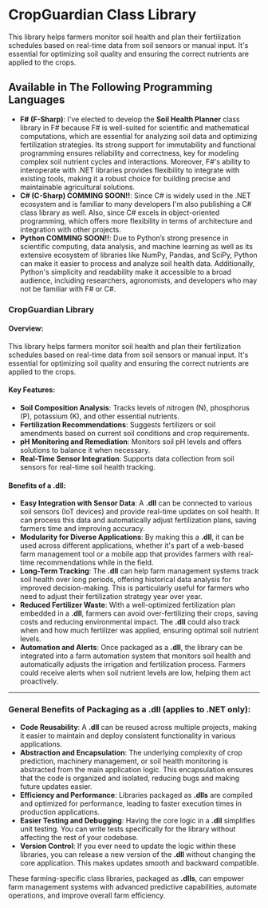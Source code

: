 # CropGuardian Class Library
This library helps farmers monitor soil health and plan their fertilization schedules based on real-time data from soil sensors or manual input. It's essential for optimizing soil quality and ensuring the correct nutrients are applied to the crops.

## **Available in The Following Programming Languages**
- **F# (F-Sharp)**: I've elected to develop the **Soil Health Planner** class library in F# because F# is well-suited for scientific and mathematical computations, which are essential for analyzing soil data and optimizing fertilization strategies. Its strong support for immutability and functional programming ensures reliability and correctness, key for modeling complex soil nutrient cycles and interactions. Moreover, F#'s ability to interoperate with .NET libraries provides flexibility to integrate with existing tools, making it a robust choice for building precise and maintainable agricultural solutions.
- **C# (C-Sharp) COMMING SOON!!**: Since C# is widely used in the .NET ecosystem and is familiar to many developers I'm also publishing a C# class library as well. Also, since C# excels in object-oriented programming, which offers more flexibility in terms of architecture and integration with other projects.
- **Python COMMING SOON!!**: Due to Python’s strong presence in scientific computing, data analysis, and machine learning as well as its extensive ecosystem of libraries like NumPy, Pandas, and SciPy, Python can make it easier to process and analyze soil health data. Additionally, Python's simplicity and readability make it accessible to a broad audience, including researchers, agronomists, and developers who may not be familiar with F# or C#.

### **CropGuardian Library**

#### Overview:
This library helps farmers monitor soil health and plan their fertilization schedules based on real-time data from soil sensors or manual input. It's essential for optimizing soil quality and ensuring the correct nutrients are applied to the crops.

#### Key Features:
- **Soil Composition Analysis**: Tracks levels of nitrogen (N), phosphorus (P), potassium (K), and other essential nutrients.
- **Fertilization Recommendations**: Suggests fertilizers or soil amendments based on current soil conditions and crop requirements.
- **pH Monitoring and Remediation**: Monitors soil pH levels and offers solutions to balance it when necessary.
- **Real-Time Sensor Integration**: Supports data collection from soil sensors for real-time soil health tracking.

#### Benefits of a .dll:
- **Easy Integration with Sensor Data**: A **.dll** can be connected to various soil sensors (IoT devices) and provide real-time updates on soil health. It can process this data and automatically adjust fertilization plans, saving farmers time and improving accuracy.
- **Modularity for Diverse Applications**: By making this a **.dll**, it can be used across different applications, whether it's part of a web-based farm management tool or a mobile app that provides farmers with real-time recommendations while in the field.
- **Long-Term Tracking**: The **.dll** can help farm management systems track soil health over long periods, offering historical data analysis for improved decision-making. This is particularly useful for farmers who need to adjust their fertilization strategy year over year.
- **Reduced Fertilizer Waste**: With a well-optimized fertilization plan embedded in a **.dll**, farmers can avoid over-fertilizing their crops, saving costs and reducing environmental impact. The **.dll** could also track when and how much fertilizer was applied, ensuring optimal soil nutrient levels.
- **Automation and Alerts**: Once packaged as a **.dll**, the library can be integrated into a farm automation system that monitors soil health and automatically adjusts the irrigation and fertilization process. Farmers could receive alerts when soil nutrient levels are low, helping them act proactively.

---

### General Benefits of Packaging as a **.dll** (applies to .NET only):
- **Code Reusability**: A **.dll** can be reused across multiple projects, making it easier to maintain and deploy consistent functionality in various applications.
- **Abstraction and Encapsulation**: The underlying complexity of crop prediction, machinery management, or soil health monitoring is abstracted from the main application logic. This encapsulation ensures that the code is organized and isolated, reducing bugs and making future updates easier.
- **Efficiency and Performance**: Libraries packaged as **.dlls** are compiled and optimized for performance, leading to faster execution times in production applications.
- **Easier Testing and Debugging**: Having the core logic in a **.dll** simplifies unit testing. You can write tests specifically for the library without affecting the rest of your codebase.
- **Version Control**: If you ever need to update the logic within these libraries, you can release a new version of the **.dll** without changing the core application. This makes updates smooth and backward compatible.

These farming-specific class libraries, packaged as **.dlls**, can empower farm management systems with advanced predictive capabilities, automate operations, and improve overall farm efficiency.
